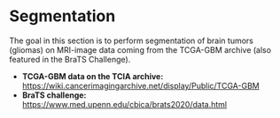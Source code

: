# Segmentation
The goal in this section is to perform segmentation of brain tumors (gliomas) on MRI-image data coming from the TCGA-GBM archive (also featured in the BraTS Challenge).
<br>
* **TCGA-GBM data on the TCIA archive:** https://wiki.cancerimagingarchive.net/display/Public/TCGA-GBM
* **BraTS challenge:** https://www.med.upenn.edu/cbica/brats2020/data.html
